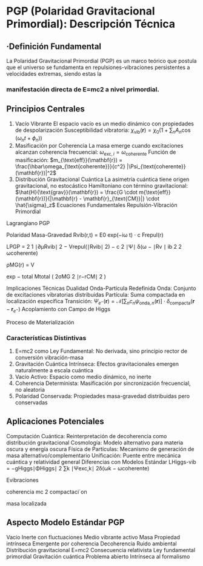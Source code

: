 # PGP (Polaridad Gravitacional Primordial): Descripción Técnica
## ·Definición Fundamental
La Polaridad Gravitacional Primordial (PGP) es un marco teórico que postula que el universo se
fundamenta en repulsiones-vibraciones persistentes a velocidades extremas, siendo estas la
### manifestación directa de E=mc2 a nivel primordial.
## Principios Centrales
1. Vacío Vibrante
El espacio vacío es un medio dinámico con propiedades de despolarización
Susceptibilidad vibratoria: $\chi_{\text{vib}}(\mathbf{r}) = \chi_0 \left(1 + \sum_n A_n \cos(\omega_n
t + \phi_n)\right)$
2. Masificación por Coherencia
La masa emerge cuando excitaciones alcanzan coherencia frecuencial: $\omega_{\text{exc},i} =
\omega_{\text{coherente}}$
Función de masificación: $m_{\text{eff}}(\mathbf{r}) = \frac{\hbar\omega_{\text{coherente}}}{c^2}
|\Psi_{\text{coherente}}(\mathbf{r})|^2$
3. Distribución Gravitacional Cuántica
La asimetría cuántica tiene origen gravitacional, no estocástico
Hamiltoniano con término gravitacional: $\hat{H}{\text{grav}}(\mathbf{r}) = \frac{G \cdot m{\text{eff}}
(\mathbf{r})}{|\mathbf{r} - \mathbf{r}_{\text{CM}}|} \cdot \hat{\sigma}_z$
Ecuaciones Fundamentales
Repulsión-Vibración Primordial

Lagrangiano PGP

Polaridad Masa-Gravedad
Rvib(r,t) = E0 exp(−iω t) ⋅ c Frepul(r)

LPGP = 2
1
∣∂μRvib∣
2 − Vrepul(∣Rvib∣
2) − c
2 ∣Ψ∣ δ(ω −
∣Rv ∣ ib
2
2 ωcoherente)

ρMG(r) = V

exp − total
Mtotal ( 2σMG
2
∣r−rCM∣
2
)

Implicaciones Técnicas
Dualidad Onda-Partícula Redefinida
Onda: Conjunto de excitaciones vibratorias distribuidas
Partícula: Suma compactada en localización específica
Transición: $\Psi_{e^-}(\mathbf{r}) = \mathcal{N} \left[\sum_n c_n \psi_{\text{onda},n}
(\mathbf{r})\right] \cdot \delta_{\text{compacta}}(\mathbf{r} - \mathbf{r}_{e^-})$
Acoplamiento con Campo de Higgs

Proceso de Materialización

### Características Distintivas
1. E=mc2 como Ley Fundamental: No derivada, sino principio rector de conversión vibración-masa
2. Gravitación Cuántica Intrínseca: Efectos gravitacionales emergen naturalmente a escala cuántica
3. Vacío Activo: Espacio como medio dinámico, no inerte
4. Coherencia Determinista: Masificación por sincronización frecuencial, no aleatoria
5. Polaridad Conservada: Propiedades masa-gravedad distribuidas pero conservadas
## Aplicaciones Potenciales
Computación Cuántica: Reinterpretación de decoherencia como distribución gravitacional
Cosmología: Modelo alternativo para materia oscura y energía oscura
Física de Partículas: Mecanismo de generación de masa alternativo/complementario
Unificación: Puente entre mecánica cuántica y relatividad general
Diferencias con Modelos Estándar
LHiggs-vib = −gHiggs∣ΦHiggs∣
2 ∑k
∣Ψexc,k∣
2δ(ωk − ωcoherente)

Evibraciones

coherencia
mc
2
compactaciˊon

masa localizada

## Aspecto Modelo Estándar PGP
Vacío Inerte con fluctuaciones Medio vibrante activo
Masa Propiedad intrínseca Emergente por coherencia
Decoherencia Ruido ambiental Distribución gravitacional
E=mc2 Consecuencia relativista Ley fundamental primordial
Gravitación cuántica Problema abierto Intrínseca al formalismo
